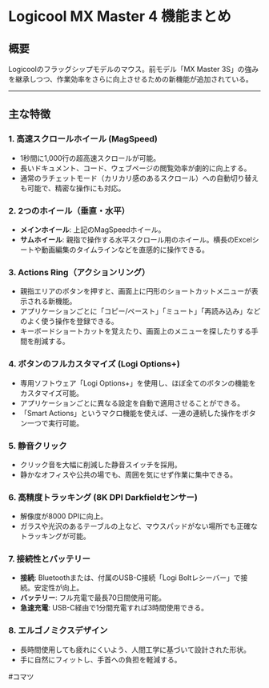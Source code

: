 # Logicool MX Master 4 機能まとめ

## 概要
Logicoolのフラッグシップモデルのマウス。前モデル「MX Master 3S」の強みを継承しつつ、作業効率をさらに向上させるための新機能が追加されている。

---

## 主な特徴

### 1. 高速スクロールホイール (MagSpeed)
- 1秒間に1,000行の超高速スクロールが可能。
- 長いドキュメント、コード、ウェブページの閲覧効率が劇的に向上する。
- 通常のラチェットモード（カリカリ感のあるスクロール）への自動切り替えも可能で、精密な操作にも対応。

### 2. 2つのホイール（垂直・水平）
- **メインホイール**: 上記のMagSpeedホイール。
- **サムホイール**: 親指で操作する水平スクロール用のホイール。横長のExcelシートや動画編集のタイムラインなどを直感的に操作できる。

### 3. Actions Ring（アクションリング）
- 親指エリアのボタンを押すと、画面上に円形のショートカットメニューが表示される新機能。
- アプリケーションごとに「コピー/ペースト」「ミュート」「再読み込み」などのよく使う操作を登録できる。
- キーボードショートカットを覚えたり、画面上のメニューを探したりする手間を削減する。

### 4. ボタンのフルカスタマイズ (Logi Options+)
- 専用ソフトウェア「Logi Options+」を使用し、ほぼ全てのボタンの機能をカスタマイズ可能。
- アプリケーションごとに異なる設定を自動で適用させることができる。
- 「Smart Actions」というマクロ機能を使えば、一連の連続した操作をボタン一つで実行可能。

### 5. 静音クリック
- クリック音を大幅に削減した静音スイッチを採用。
- 静かなオフィスや公共の場でも、周囲を気にせず作業に集中できる。

### 6. 高精度トラッキング (8K DPI Darkfieldセンサー)
- 解像度が8000 DPIに向上。
- ガラスや光沢のあるテーブルの上など、マウスパッドがない場所でも正確なトラッキングが可能。

### 7. 接続性とバッテリー
- **接続**: Bluetoothまたは、付属のUSB-C接続「Logi Boltレシーバー」で接続。安定性が向上。
- **バッテリー**: フル充電で最長70日間使用可能。
- **急速充電**: USB-C経由で1分間充電すれば3時間使用できる。

### 8. エルゴノミクスデザイン
- 長時間使用しても疲れにくいよう、人間工学に基づいて設計された形状。
- 手に自然にフィットし、手首への負担を軽減する。

#コマツ